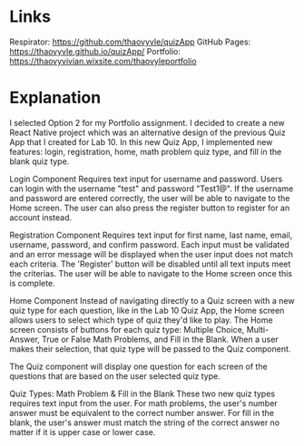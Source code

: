 # Links 
Respirator: https://github.com/thaovyvle/quizApp
GitHub Pages: https://thaovyvle.github.io/quizApp/
Portfolio: https://thaovyvivian.wixsite.com/thaovyleportfolio

# Explanation

I selected Option 2 for my Portfolio assignment. I decided to create a new React Native project which was an alternative design of the previous Quiz App that I created for Lab 10. In this new Quiz App, I implemented new features: login, registration, home, math problem quiz type, and fill in the blank quiz type. 


Login Component 
Requires text input for username and password. Users can login with the username "test" and password "Test1@". If the username and password are entered correctly, the user will be able to navigate to the Home screen. The user can also press the register button to register for an account instead. 


Registration Component 
Requires text input for first name, last name, email, username, password, and confirm password. Each input must be validated and an error message will be displayed when the user input does not match each criteria. The 'Register' button will be disabled until all text inputs meet the criterias. The user will be able to navigate to the Home screen once this is complete. 


Home Component
Instead of navigating directly to a Quiz screen with a new quiz type for each question, like in the Lab 10 Quiz App, the Home screen allows users to select which type of quiz they'd like to play. The Home screen consists of buttons for each quiz type: Multiple Choice, Multi-Answer, True or False Math Problems, and Fill in the Blank. When a user makes their selection, that quiz type will be passed to the Quiz component. 

The Quiz component will display one question for each screen of the questions that are based on the user selected quiz type. 


Quiz Types: Math Problem & Fill in the Blank
These two new quiz types requires text input from the user. For math problems, the user's number answer must be equivalent to the correct number answer. For fill in the blank, the user's answer must match the string of the correct answer no matter if it is upper case or lower case. 
